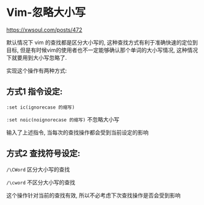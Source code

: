 # Vim-忽略大小写

https://xwsoul.com/posts/472



默认情况下 vim 的查找都是区分大小写的, 这种查找方式有利于准确快速的定位到目标, 但是有时候vim的使用者也不一定能够确认那个单词的大小写情况, 这种情况下就要用到大小写忽略了.

实现这个操作有两种方式:

## 方式1 指令设定:
`:set ic(ignorecase 的缩写)` 

`:set noic(noignorecase 的缩写)` 不忽略大小写

输入了上述指令, 当每次的查找操作都会受到当前设定的影响

## 方式2 查找符号设定:
`/\CWord` 区分大小写的查找

`/\cword` 不区分大小写的查找

这个操作针对当前的查找有效, 所以不必考虑下次查找操作是否会受到影响